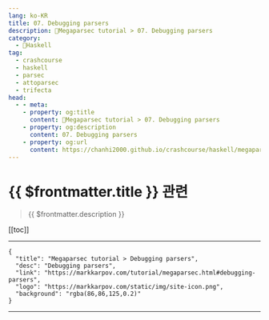 ```yaml
---
lang: ko-KR
title: 07. Debugging parsers
description: 🐑Megaparsec tutorial > 07. Debugging parsers
category:
  - 🐑Haskell
tag: 
  - crashcourse
  - haskell
  - parsec
  - attoparsec
  - trifecta
head:
  - - meta:
    - property: og:title
      content: 🐑Megaparsec tutorial > 07. Debugging parsers
    - property: og:description
      content: 07. Debugging parsers
    - property: og:url
      content: https://chanhi2000.github.io/crashcourse/haskell/megaparsec/07.html
---
```


# {{ $frontmatter.title }} 관련

> {{ $frontmatter.description }}

[[toc]]

---

```component VPCard
{
  "title": "Megaparsec tutorial > Debugging parsers",
  "desc": "Debugging parsers",
  "link": "https://markkarpov.com/tutorial/megaparsec.html#debugging-parsers",
  "logo": "https://markkarpov.com/static/img/site-icon.png",
  "background": "rgba(86,86,125,0.2)"
}
```

---

<TagLinks />